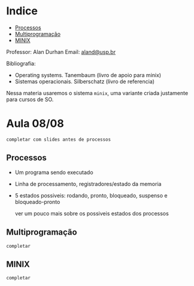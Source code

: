 
# Indice

<!-- TOC depthFrom:2 depthTo:6 withLinks:1 updateOnSave:1 orderedList:0 -->

- [Processos](#processos)
- [Multiprogramação](#multiprogramao)
- [MINIX](#minix)

<!-- /TOC -->

Professor: Alan Durhan
Email: aland@usp.br

Bibliografia:
- Operating systems. Tanembaum (livro de apoio para minix)
- Sistemas operacionais. Silberschatz (livro de referencia)

Nessa materia usaremos o sistema `minix`, uma variante criada justamente para cursos de SO.

# Aula 08/08

    completar com slides antes de processos

## Processos

- Um programa sendo executado
- Linha de processamento, registradores/estado da memoria
- 5 estados possiveis: rodando, pronto, bloqueado, suspenso e bloqueado-pronto

    ver um pouco mais sobre os possiveis estados dos processos

## Multiprogramação

    completar

## MINIX

    completar
